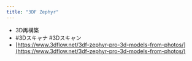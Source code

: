 ```yaml
---
title: "3DF Zephyr"
---
```


- 3D再構築
- #3Dスキャナ #3Dスキャン
- [https://www.3dflow.net/3df-zephyr-pro-3d-models-from-photos/](https://www.3dflow.net/3df-zephyr-pro-3d-models-from-photos/)
